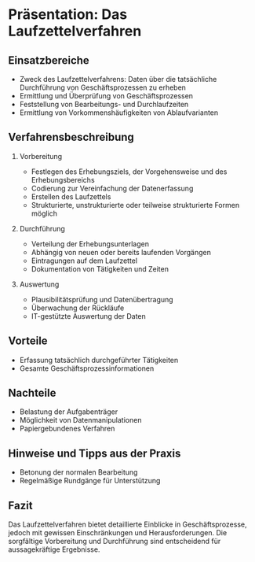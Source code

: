 # Präsentation: Das Laufzettelverfahren

## Einsatzbereiche

- Zweck des Laufzettelverfahrens: 
   Daten über die tatsächliche Durchführung von Geschäftsprozessen zu erheben
- Ermittlung und Überprüfung von Geschäftsprozessen
- Feststellung von Bearbeitungs- und Durchlaufzeiten
- Ermittlung von Vorkommenshäufigkeiten von Ablaufvarianten

## Verfahrensbeschreibung

1. Vorbereitung

   - Festlegen des Erhebungsziels, der Vorgehensweise und des Erhebungsbereichs
   - Codierung zur Vereinfachung der Datenerfassung
   - Erstellen des Laufzettels
   - Strukturierte, unstrukturierte oder teilweise strukturierte Formen möglich

2. Durchführung

   - Verteilung der Erhebungsunterlagen
   - Abhängig von neuen oder bereits laufenden Vorgängen
   - Eintragungen auf dem Laufzettel
   - Dokumentation von Tätigkeiten und Zeiten

3. Auswertung

   - Plausibilitätsprüfung und Datenübertragung
   - Überwachung der Rückläufe
   - IT-gestützte Auswertung der Daten

## Vorteile

- Erfassung tatsächlich durchgeführter Tätigkeiten
- Gesamte Geschäftsprozessinformationen

## Nachteile

- Belastung der Aufgabenträger
- Möglichkeit von Datenmanipulationen
- Papiergebundenes Verfahren

## Hinweise und Tipps aus der Praxis

- Betonung der normalen Bearbeitung
- Regelmäßige Rundgänge für Unterstützung

## Fazit

Das Laufzettelverfahren bietet detaillierte Einblicke in Geschäftsprozesse, 
jedoch mit gewissen Einschränkungen und Herausforderungen. 
Die sorgfältige Vorbereitung und Durchführung sind entscheidend für aussagekräftige Ergebnisse.
